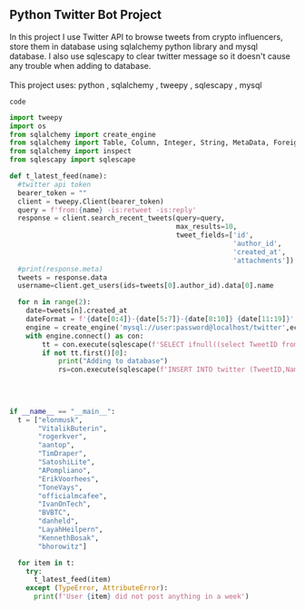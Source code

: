 <h2>Python Twitter Bot Project</h2>


<p float="left">
    <p>In this project I use Twitter API to browse tweets from crypto influencers,<br>
	store them in database using sqlalchemy python library and mysql database.
	I also use sqlescapy to clear twitter message so it doesn't cause any trouble when adding to database.<br>
	<br>This project uses: python , sqlalchemy , tweepy , sqlescapy , mysql <br>
</p>


`code`
```python
import tweepy
import os
from sqlalchemy import create_engine
from sqlalchemy import Table, Column, Integer, String, MetaData, ForeignKey
from sqlalchemy import inspect
from sqlescapy import sqlescape

def t_latest_feed(name):
  #twitter api token
  bearer_token = ""
  client = tweepy.Client(bearer_token)
  query = f'from:{name} -is:retweet -is:reply'
  response = client.search_recent_tweets(query=query,
                                         max_results=10,
                                         tweet_fields=['id',
                                                       'author_id',
                                                       'created_at',
                                                       'attachments'])
  #print(response.meta)
  tweets = response.data
  username=client.get_users(ids=tweets[0].author_id).data[0].name

  for n in range(2):
    date=tweets[n].created_at
    dateFormat = f'{date[0:4]}-{date[5:7]}-{date[8:10]} {date[11:19]}'
    engine = create_engine('mysql://user:password@localhost/twitter',echo=True)
    with engine.connect() as con:
        tt = con.execute(sqlescape(f'SELECT ifnull((select TweetID from twitter where TweetID = "{tweets[n].id}"),"0");'))
        if not tt.first()[0]:
            print("Adding to database")
            rs=con.execute(sqlescape(f'INSERT INTO twitter (TweetID,Name,TweetDate,Content) VALUES ("{tweets[n].id}",\
                                                                                          "{username[0:12]}",\
                                                                                          "{dateFormat}",\
                                                                                          "{tweets[n].text}");'))

if __name__ == "__main__":
  t = ["elonmusk",
       "VitalikButerin",
       "rogerkver",
       "aantop",
       "TimDraper",
       "SatoshiLite",
       "APompliano",
       "ErikVoorhees",
       "ToneVays",
       "officialmcafee",
       "IvanOnTech",
       "BVBTC",
       "danheld",
       "LayahHeilpern",
       "KennethBosak",
       "bhorowitz"]

  for item in t:
    try:
      t_latest_feed(item)
    except (TypeError, AttributeError):
      print(f'User {item} did not post anything in a week')

```
